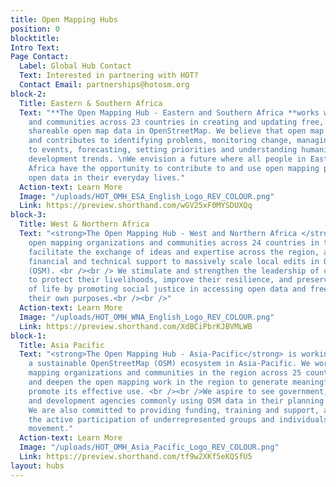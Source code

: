 ```yaml
---
title: Open Mapping Hubs
position: 0
blocktitle: 
Intro Text: 
Page Contact:
  Label: Global Hub Contact
  Text: Interested in partnering with HOT?
  Contact Email: partnerships@hotosm.org
block-2:
  Title: Eastern & Southern Africa
  Text: "**The Open Mapping Hub - Eastern and Southern Africa **works with organizations
    and communities across 23 countries in creating and updating free, editable and
    shareable open map data in OpenStreetMap. We believe that open map data is universal
    and contributes to identifying problems, monitoring change, managing and responding
    to events, forecasting, setting priorities and understanding humanitarian and
    development trends. \nWe envision a future where all people in Eastern and Southern
    Africa have the opportunity to contribute to and use open mapping processes and
    open data in their everyday lives."
  Action-text: Learn More
  Image: "/uploads/HOT_OMH_ESA_English_Logo_REV_COLOUR.png"
  Link: https://preview.shorthand.com/wGV25xF0MYSDUXQq
block-3:
  Title: West & Northern Africa
  Text: "<strong>The Open Mapping Hub - West and Northern Africa </strong> engages
    open mapping organizations and communities across 24 countries in the region to
    facilitate the exchange of ideas and expertise across the region, and provide
    financial and technical support to massively scale local edits in OpenStreetMap
    (OSM). <br /><br /> We stimulate and strengthen the leadership of communities
    to protect their livelihoods, improve their resilience, and preserve their way
    of life by promoting social justice in accessing open data and free software for
    their own purposes.<br /><br />"
  Action-text: Learn More
  Image: "/uploads/HOT_OMH_WNA_English_Logo_REV_COLOUR.png"
  Link: https://preview.shorthand.com/XdBCiPbrKJBVMLWB
block-1:
  Title: Asia Pacific
  Text: "<strong>The Open Mapping Hub - Asia-Pacific</strong> is working to create
    a sustainable OpenStreetMap (OSM) ecosystem in Asia-Pacific. We work with open
    mapping organizations and communities in the region across 25 countries to expand
    and deepen the open mapping work in the region to generate meaningful data and
    promote its effective use. <br /><br />We aspire to see government, humanitarian
    and development agencies commonly using OSM data in their planning and decision-making.
    We are also committed to providing funding, training and support, and to promoting
    the active participation of underrepresented groups and individuals in the OSM
    movement."
  Action-text: Learn More
  Image: "/uploads/HOT_OMH_Asia_Pacific_Logo_REV_COLOUR.png"
  Link: https://preview.shorthand.com/tf9w2XKf5eKQSfU5
layout: hubs
---
```


